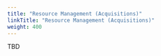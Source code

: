 ```yaml
---
title: "Resource Management (Acquisitions)"
linkTitle: "Resource Management (Acquisitions)"
weight: 400
---
```


TBD
